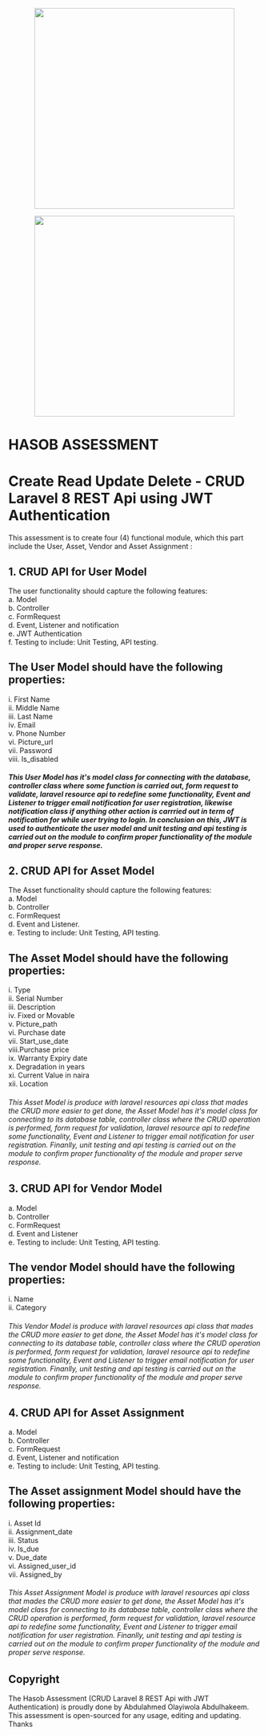 <p align="center"><a href="https://laravel.com" target="_blank"><img src="https://hasob.com.ng/wp-content/uploads/2018/01/hasob-website-logo.fw_.png" width="400"></a></p>

<p align="center"><a href="https://laravel.com" target="_blank"><img src="https://raw.githubusercontent.com/laravel/art/master/logo-lockup/5%20SVG/2%20CMYK/1%20Full%20Color/laravel-logolockup-cmyk-red.svg" width="400"></a></p>

# HASOB ASSESSMENT
# Create Read Update Delete - CRUD Laravel 8 REST Api using JWT Authentication

This assessment is to create four (4) functional module, which this part include the User, Asset, Vendor and Asset Assignment :

## 1. CRUD API for User Model
The user functionality should capture the following features:<br>
a. Model <br>
b. Controller <br>
c. FormRequest <br>
d. Event, Listener and notification <br>
e. JWT Authentication <br>
f.  Testing to include: Unit Testing, API testing. <br>

## The User Model should have the following properties: <br>
i. First Name <br>
ii. Middle Name <br>
iii. Last Name <br>
iv. Email <br>
v. Phone Number <br>
vi. Picture_url <br>
vii. Password <br>
viii. Is_disabled <br>

##### This User Model has it's model class for connecting with the database, controller class where some function is carried out, form request to validate, laravel resource api to redefine some functionality, Event and Listener to trigger email notification for user registration, likewise notification class if anything other action is carrried out in term of notification for while user trying to login. In conclusion on this, JWT is used to authenticate the user model and unit testing and api testing is carried out on the module to confirm proper functionality of the module and proper serve response.

## 2. CRUD API for Asset Model
The Asset functionality should capture the following features:<br>
a. Model <br>
b. Controller <br>
c. FormRequest <br>
d. Event and Listener. <br>
e.  Testing to include: Unit Testing, API testing. <br>

## The Asset Model should have the following properties: <br>
i. Type <br>
ii. Serial Number <br>
iii. Description <br>
iv. Fixed or Movable <br>
v. Picture_path <br>
vi. Purchase date <br>
vii. Start_use_date <br>
viii.Purchase price <br>
ix. Warranty Expiry date <br>
x.  Degradation in years <br>
xi. Current Value in naira <br>
xii. Location <br>

###### This Asset Model is produce with laravel resources api class that mades the CRUD more easier to get done, the Asset Model has it's model class for connecting to its database table, controller class where the CRUD operation is performed, form request for validation, laravel resource api to redefine some functionality, Event and Listener to trigger email notification for user registration. Finanlly, unit testing and api testing is carried out on the module to confirm proper functionality of the module and proper serve response.

## 3. CRUD API for Vendor Model
a. Model <br>
b. Controller <br>
c. FormRequest <br>
d. Event and Listener <br>
e.  Testing to include: Unit Testing, API testing.<br>

## The vendor Model should have the following properties:
i. Name<br>
ii. Category<br>

###### This Vendor Model is produce with laravel resources api class that mades the CRUD more easier to get done, the Asset Model has it's model class for connecting to its database table, controller class where the CRUD operation is performed, form request for validation, laravel resource api to redefine some functionality, Event and Listener to trigger email notification for user registration. Finanlly, unit testing and api testing is carried out on the module to confirm proper functionality of the module and proper serve response.

## 4. CRUD API for Asset Assignment
a. Model<br>
b. Controller<br>
c. FormRequest<br>
d. Event, Listener and notification<br>
e. Testing to include: Unit Testing, API testing.<br>

## The Asset assignment Model should have the following properties:
i.   Asset Id <br>
ii.  Assignment_date <br>
iii. Status <br>
iv.  Is_due <br>
v.   Due_date <br>
vi.  Assigned_user_id <br>
vii. Assigned_by <br>

###### This Asset Assignment Model is produce with laravel resources api class that mades the CRUD more easier to get done, the Asset Model has it's model class for connecting to its database table, controller class where the CRUD operation is performed, form request for validation, laravel resource api to redefine some functionality, Event and Listener to trigger email notification for user registration. Finanlly, unit testing and api testing is carried out on the module to confirm proper functionality of the module and proper serve response.

## Copyright

The Hasob Assessment (CRUD Laravel 8 REST Api with JWT Authentication) is proudly done by Abdulahmed Olayiwola Abdulhakeem. This assessment is open-sourced for any usage, editing and updating. Thanks
